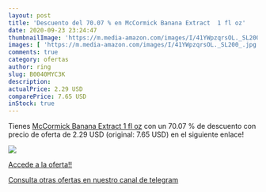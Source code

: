 ```yaml
---
layout: post
title: 'Descuento del 70.07 % en McCormick Banana Extract  1 fl oz'
date: 2020-09-23 23:24:47
thumbnailImage: 'https://m.media-amazon.com/images/I/41YWpzqrsOL._SL200_.jpg'
images: [ 'https://m.media-amazon.com/images/I/41YWpzqrsOL._SL200_.jpg' ]
comments: true
category: ofertas
author: ring
slug: B0040MYC3K
description:
actualPrice: 2.29 USD
comparePrice: 7.65 USD
inStock: true
---
```


Tienes [McCormick Banana Extract  1 fl oz](https://www.amazon.com/dp/B0040MYC3K/?tag=redken08-20) con un 70.07 % de descuento con precio de oferta de 2.29 USD (original: 7.65 USD) en el siguiente enlace!

[![](https://m.media-amazon.com/images/I/41YWpzqrsOL._SL200_.jpg)](https://www.amazon.com/dp/B0040MYC3K/?tag=redken08-20)

[Accede a la oferta!!](https://www.amazon.com/dp/B0040MYC3K/?tag=redken08-20)

[Consulta otras ofertas en nuestro canal de telegram](https://t.me/s/ofertas25)
